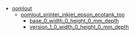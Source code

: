 * [oomlout](oomlout)
  * [oomlout_printer_inkjet_epson_ecotank_too](oomlout/oomlout_printer_inkjet_epson_ecotank_too)
    * [base_0_width_0_height_0_mm_depth](oomlout/oomlout_printer_inkjet_epson_ecotank_too/base_0_width_0_height_0_mm_depth)
    * [version_1_0_width_0_height_0_mm_depth](oomlout/oomlout_printer_inkjet_epson_ecotank_too/version_1_0_width_0_height_0_mm_depth)
